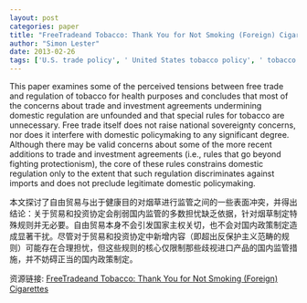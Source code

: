 ```yaml
---
layout: post
categories: paper
title: "FreeTradeand Tobacco: Thank You for Not Smoking (Foreign) Cigarettes"
author: "Simon Lester"
date: 2013-02-26
tags: ['U.S. trade policy', ' United States tobacco policy', ' tobacco regulation', ' protectionism', ' imports', ' public health', ' tariffs', ' trade agreements', ' American health policy', ' government regulation']
---
```


This paper examines some of the perceived tensions between free trade and regulation of tobacco for health purposes and concludes that most of the concerns about trade and investment agreements undermining domestic regulation are unfounded and that special rules for tobacco are unnecessary. Free trade itself does not raise national sovereignty concerns, nor does it interfere with domestic policymaking to any significant degree. Although there may be valid concerns about some of the more recent additions to trade and investment agreements (i.e., rules that go beyond fighting protectionism), the core of these rules constrains domestic regulation only to the extent that such regulation discriminates against imports and does not preclude legitimate domestic policymaking.

本文探讨了自由贸易与出于健康目的对烟草进行监管之间的一些表面冲突，并得出结论：关于贸易和投资协定会削弱国内监管的多数担忧缺乏依据，针对烟草制定特殊规则并无必要。自由贸易本身不会引发国家主权关切，也不会对国内政策制定造成显著干扰。尽管对于贸易和投资协定中新增内容（即超出反保护主义范畴的规则）可能存在合理担忧，但这些规则的核心仅限制那些歧视进口产品的国内监管措施，并不妨碍正当的国内政策制定。

资源链接: [FreeTradeand Tobacco: Thank You for Not Smoking (Foreign) Cigarettes](https://papers.ssrn.com/sol3/papers.cfm?abstract_id=2225313)
